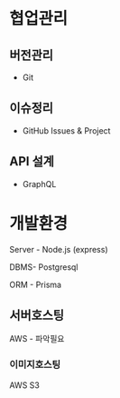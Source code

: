 # 협업관리

## 버전관리

- Git

## 이슈정리

- GitHub Issues & Project

## API 설계

- GraphQL

# 개발환경

Server - Node.js (express)

DBMS- Postgresql

ORM - Prisma

## 서버호스팅
AWS - 파악필요
### 이미지호스팅
AWS S3
